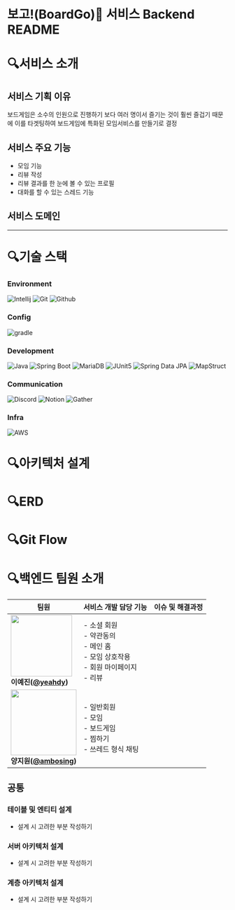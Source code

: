 # 보고!(BoardGo)🎲 서비스 Backend README

# 🔍서비스 소개

## 서비스 기획 이유

보드게임은 소수의 인원으로 진행하기 보다 여러 명이서 즐기는 것이 훨씬 즐겁기 때문에 이를 타겟팅하여 보드게임에 특화된 모임서비스를 만들기로 결정

## 서비스 주요 기능

- 모임 기능
- 리뷰 작성
- 리뷰 결과를 한 눈에 볼 수 있는 프로필
- 대화를 할 수 있는 스레드 기능

## 서비스 도메인

---

# 🔍기술 스택

### Environment

![Intellij](https://img.shields.io/badge/Intellij-black?style=for-the-badge&logo=Intellij&logoColor=white)
![Git](https://img.shields.io/badge/Git-F05032?style=for-the-badge&logo=Git&logoColor=white)
![Github](https://img.shields.io/badge/GitHub-181717?style=for-the-badge&logo=GitHub&logoColor=white)

### Config

![gradle](https://img.shields.io/badge/gradle-v8.8-CB3837?style=for-the-badge&logo=gradle&logoColor=white)

### Development

![Java](https://img.shields.io/badge/Java-v21-F7DF1E?style=for-the-badge&logo=Java&logoColor=white)
![Spring Boot](https://img.shields.io/badge/Spring%20Boot-v3.2.8-339933?style=for-the-badge&logo=Spring%20Boot&logoColor=55BB55)
![MariaDB](https://img.shields.io/badge/MariaDB-v11.5-000000?style=for-the-badge&logo=Next.js&logoColor=white)
![JUnit5](https://img.shields.io/badge/JUnit5-2F2E8B?style=for-the-badge&logo=JUnit5&logoColor=white)
![Spring Data JPA](https://img.shields.io/badge/Spring%20Data%20JPA-7952B3?style=for-the-badge&logo=Spring%20Data%20JPA&logoColor=white)
![MapStruct](https://img.shields.io/badge/MapStruct-v1.5.5-007FFF?style=for-the-badge&logo=MapStruct&logoColor=white)

### Communication

![Discord](https://img.shields.io/badge/Discord-4A154B?style=for-the-badge&logo=Discord&logoColor=white)
![Notion](https://img.shields.io/badge/Notion-000000?style=for-the-badge&logo=Notion&logoColor=white)
![Gather](https://img.shields.io/badge/Gather-00897B?style=for-the-badge&logo=Gather&logoColor=white)

### Infra

![AWS](https://img.shields.io/badge/AWS-4A154B?style=for-the-badge&logo=AWS&logoColor=white)

# 🔍아키텍처 설계

# 🔍ERD

# 🔍Git Flow

# 🔍백엔드 팀원 소개

| **팀원**                                                                                                                                                                         | **서비스 개발 담당 기능**                                                              | **이슈 및 해결과정** |
|--------------------------------------------------------------------------------------------------------------------------------------------------------------------------------|-------------------------------------------------------------------------------|---------------|
| <img src="https://github.com/user-attachments/assets/10d9d2d9-d995-4f5e-bfb6-78d81f2bc5f4"  width="140" height="140"/> </br> **이예진([@yeahdy](https://github.com/yeahdy))**     | - 소셜 회원 </br> - 약관동의 </br> - 메인 홈 </br> - 모임 상호작용 </br> - 회원 마이페이지 </br> - 리뷰 |               |
| <img src="https://github.com/user-attachments/assets/3ec26fd9-06c7-4184-8ac6-222dcb95f6ec"  width="150" height="150"/> </br> **양지원([@ambosing](https://github.com/ambosing))** | - 일반회원 </br> - 모임 </br> - 보드게임 </br> - 찜하기 </br> - 쓰레드 형식 채팅                  |               |

## 공통

### 테이블 및 엔티티 설계

- 설계 시 고려한 부분 작성하기

### 서버 아키텍처 설계

- 설계 시 고려한 부분 작성하기

### 계층 아키텍처 설계

- 설계 시 고려한 부분 작성하기
